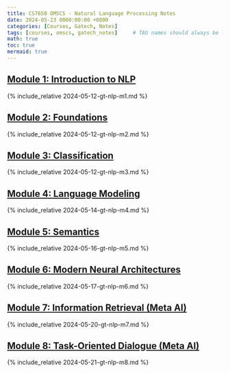 ```yaml
---
title: CS7650 OMSCS - Natural Language Processing Notes
date: 2024-05-23 0000:00:00 +0800
categories: [Courses, Gatech, Notes]
tags: [courses, omscs, gatech_notes]     # TAG names should always be lowercase
math: true
toc: true
mermaid: true
---
```



## [Module 1: Introduction to NLP](../gt-nlp-m1)

{% include_relative 2024-05-12-gt-nlp-m1.md %}

## [Module 2: Foundations](../gt-nlp-m2)

{% include_relative 2024-05-12-gt-nlp-m2.md %}

## [Module 3: Classification](../gt-nlp-m3)

{% include_relative 2024-05-12-gt-nlp-m3.md %}

## [Module 4: Language Modeling](../gt-nlp-m4)

{% include_relative 2024-05-14-gt-nlp-m4.md %}

## [Module 5: Semantics](../gt-nlp-m5)

{% include_relative 2024-05-16-gt-nlp-m5.md %}

## [Module 6: Modern Neural Architectures](../gt-nlp-m6)

{% include_relative 2024-05-17-gt-nlp-m6.md %}

## [Module 7: Information Retrieval (Meta AI)](../gt-nlp-m7)

{% include_relative 2024-05-20-gt-nlp-m7.md %}

## [Module 8: Task-Oriented Dialogue (Meta AI)](../gt-nlp-m8)

{% include_relative 2024-05-21-gt-nlp-m8.md %}